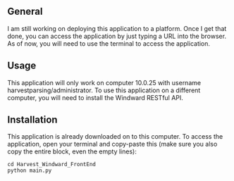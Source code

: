 

## General

I am still working on deploying this application to a platform. Once I get that done, you can access the application by just typing a URL into the browser. 
As of now, you will need to use the terminal to access the application. 

## Usage

This application will only work on computer 10.0.25 with username harvestparsing/administrator. To use this application on a different computer, you will need to install the Windward RESTful API.

## Installation

This application is already downloaded on to this computer. To access the application, open your terminal and copy-paste this (make sure you also copy the entire block, even the empty lines):
```
cd Harvest_Windward_FrontEnd
python main.py


```
